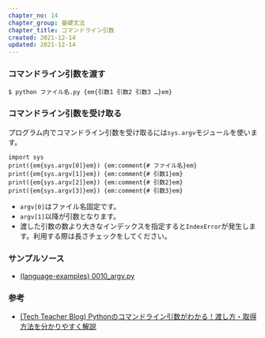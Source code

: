 ```yaml
---
chapter_no: 14
chapter_group: 基礎文法
chapter_title: コマンドライン引数
created: 2021-12-14
updated: 2021-12-14
---
```

### コマンドライン引数を渡す
```syntax
$ python ファイル名.py {em{引数1 引数2 引数3 …}em}
```

### コマンドライン引数を受け取る
プログラム内でコマンドライン引数を受け取るには`sys.argv`モジュールを使います。
```
import sys
print({em{sys.argv[0]}em}) {em:comment{# ファイル名}em}
print({em{sys.argv[1]}em}) {em:comment{# 引数1}em}
print({em{sys.argv[2]}em}) {em:comment{# 引数2}em}
print({em{sys.argv[3]}em}) {em:comment{# 引数3}em}
```
- `argv[0]`はファイル名固定です。
- `argv[1]`以降が引数となります。
- 渡した引数の数より大きなインデックスを指定すると`IndexError`が発生します。利用する際は長さチェックをしてください。

### サンプルソース
- [(language-examples) 0010_argv.py](https://github.com/fumokmm/language-examples/tree/main/Python/0010_argv.py)

### 参考
- [(Tech Teacher Blog) Pythonのコマンドライン引数がわかる！渡し方・取得方法を分かりやすく解説](https://www.tech-teacher.jp/blog/python-commandline/)
